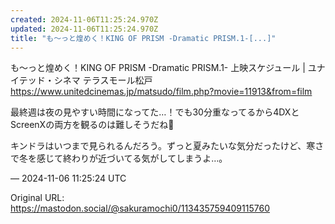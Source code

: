 ```yaml
---
created: 2024-11-06T11:25:24.970Z
updated: 2024-11-06T11:25:24.970Z
title: "も～っと煌めく！KING OF PRISM -Dramatic PRISM.1-[...]"
---
```


<p>も～っと煌めく！KING OF PRISM -Dramatic PRISM.1- 上映スケジュール | ユナイテッド・シネマ テラスモール松戸<br /><a href="https://www.unitedcinemas.jp/matsudo/film.php?movie=11913&amp;from=film" target="_blank" rel="nofollow noopener" translate="no"><span class="invisible">https://www.</span><span class="ellipsis">unitedcinemas.jp/matsudo/film.</span><span class="invisible">php?movie=11913&amp;from=film</span></a></p><p>最終週は夜の見やすい時間になってた…！でも30分重なってるから4DXとScreenXの両方を観るのは難しそうだね🥲</p><p>キンドラはいつまで見られるんだろう。ずっと夏みたいな気分だったけど、寒さで冬を感じて終わりが近づいてる気がしてしまうよ…。</p>

&mdash; 2024-11-06 11:25:24 UTC

Original URL: https://mastodon.social/@sakuramochi0/113435759409115760
